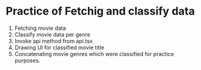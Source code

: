 # Practice of Fetchig and classify data

1. Fetching movie data
2. Classify movie data per genre
3. Invoke api method from api.tsx
4. Drawing UI for classified movie title
5. Concatenating movie genres which were classified for practice purposes.
